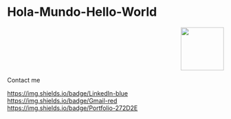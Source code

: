 # Hola-Mundo-Hello-World
<div id="header" align="right">
  <img src="https://i.giphy.com/media/jdPMeyv9rn0hZHh8n9/giphy.webp" width="100"/>
</div>

Contact me

https://img.shields.io/badge/LinkedIn-blue
https://img.shields.io/badge/Gmail-red
https://img.shields.io/badge/Portfolio-272D2E
